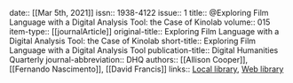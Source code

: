 date:: [[Mar 5th, 2021]]
issn:: 1938-4122
issue:: 1
title:: @Exploring Film Language with a Digital Analysis Tool: the Case of Kinolab
volume:: 015
item-type:: [[journalArticle]]
original-title:: Exploring Film Language with a Digital Analysis Tool: the Case of Kinolab
short-title:: Exploring Film Language with a Digital Analysis Tool
publication-title:: Digital Humanities Quarterly
journal-abbreviation:: DHQ
authors:: [[Allison Cooper]], [[Fernando Nascimento]], [[David Francis]]
links:: [Local library](zotero://select/groups/2386895/items/ETJLI4JN), [Web library](https://www.zotero.org/groups/2386895/items/ETJLI4JN)
